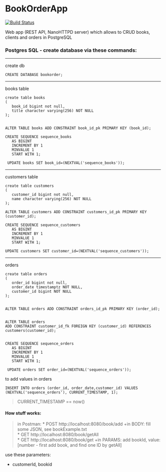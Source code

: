 # BookOrderApp 
[![Build Status](https://travis-ci.org/ppszczepaniak/BookOrderApp.svg?branch=master)](https://travis-ci.org/ppszczepaniak/BookOrderApp)

Web app (REST API, NanoHTTPD server) which allows to CRUD books, clients and orders in PostgreSQL

### Postgres SQL - create database via these commands:
****
create db
```
CREATE DATABASE bookorder;

```
***
books table
```
create table books
(
   book_id bigint not null,
   title character varying(256) NOT NULL
);


ALTER TABLE books ADD CONSTRAINT book_id_pk PRIMARY KEY (book_id);

CREATE SEQUENCE sequence_books
   AS BIGINT 
   INCREMENT BY 1 
   MINVALUE 1 
   START WITH 1;
   
 UPDATE books SET book_id=(NEXTVAL('sequence_books'));
``` 
***
customers table
```
create table customers
(
   customer_id bigint not null,
   name character varying(256) NOT NULL
);

ALTER TABLE customers ADD CONSTRAINT customers_id_pk PRIMARY KEY (customer_id);

CREATE SEQUENCE sequence_customers
   AS BIGINT 
   INCREMENT BY 1 
   MINVALUE 1 
   START WITH 1;
   
UPDATE customers SET customer_id=(NEXTVAL('sequence_customers'));
``` 
***
orders
```
create table orders
(
   order_id bigint not null,
   order_date timestamptz NOT NULL,
   customer_id bigint NOT NULL
);


ALTER TABLE orders ADD CONSTRAINT orders_id_pk PRIMARY KEY (order_id);


ALTER TABLE orders 
ADD CONSTRAINT customer_id_fk FOREIGN KEY (customer_id) REFERENCES customers(customer_id);


CREATE SEQUENCE sequence_orders
   AS BIGINT 
   INCREMENT BY 1 
   MINVALUE 1 
   START WITH 1;
   
 UPDATE orders SET order_id=(NEXTVAL('sequence_orders'));
```
to add values in orders
```
INSERT INTO orders (order_id, order_date,customer_id) VALUES (NEXTVAL('sequence_orders'), CURRENT_TIMESTAMP, 1);
```
>CURRENT_TIMESTAMP == now()

#### How stuff works:  
>in Postman:
     * POST http://localhost:8080/book/add +in BODY: fill some JSON, see bookExample.txt  
     * GET http://localhost:8080/book/getAll  
     * GET http://localhost:8080/book/get +in PARAMS: add bookId, value: [number - first add book, and find one ID by getAll]

use these parameters:
- customerId, bookid
